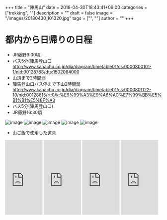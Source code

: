 ﻿+++
title = "陣馬山"
date = 2018-04-30T18:43:41+09:00
categories = ["trekking", ""]
description = ""
draft = false
image = "/images/20180430_101320.jpg"
tags = ["", ""]
author = ""
+++



# 都内から日帰りの日程

- JR藤野9:00頃
- バス5分(陣馬登山口 http://www.kanachu.co.jp/dia/diagram/timetable01/cs:0000800101-1/nid:00128788/dts:1502064000
- 山頂まで2時間弱
- 陣馬登山口バス停まで下山2時間弱 http://www.kanachu.co.jp/dia/diagram/timetable01/cs:0000801122-10/nid:00128815/rt:0/k:%E9%99%A3%E9%A6%AC%E7%99%BB%E5%B1%B1%E5%8F%A3
- バス5分(陣馬登山口)
- JR藤野16:30頃


![image](/images/20180430_092823.jpg)
![image](/images/20180430_110241.jpg)
![image](/images/20180430_113020.jpg)
![image](/images/20180430_120214.jpg)
![image](/images/20180422_164846.jpg)




- 山ご飯で使用した道具


<iframe style="width:120px;height:240px;" marginwidth="0" marginheight="0" scrolling="no" frameborder="0" src="https://rcm-fe.amazon-adsystem.com/e/cm?ref=qf_sp_asin_til&t=yokochi-22&m=amazon&o=9&p=8&l=as1&IS1=1&detail=1&asins=B00JL6MW00&linkId=1d4f6b1e8980dc034e3feffe6882185c&bc1=ffffff&lt1=_top&fc1=333333&lc1=0066c0&bg1=ffffff&f=ifr">
    </iframe>


<iframe style="width:120px;height:240px;" marginwidth="0" marginheight="0" scrolling="no" frameborder="0" src="https://rcm-fe.amazon-adsystem.com/e/cm?ref=qf_sp_asin_til&t=yokochi-22&m=amazon&o=9&p=8&l=as1&IS1=1&detail=1&asins=B000AR1IA4&linkId=034a2e068018b0c5b908996a00eabade&bc1=ffffff&lt1=_top&fc1=333333&lc1=0066c0&bg1=ffffff&f=ifr">
    </iframe>

<iframe style="width:120px;height:240px;" marginwidth="0" marginheight="0" scrolling="no" frameborder="0" src="https://rcm-fe.amazon-adsystem.com/e/cm?ref=qf_sp_asin_til&t=yokochi-22&m=amazon&o=9&p=8&l=as1&IS1=1&detail=1&asins=B000O1P93I&linkId=89d0826ff2d0b1b221d8e883f82add2c&bc1=ffffff&lt1=_top&fc1=333333&lc1=0066c0&bg1=ffffff&f=ifr">
    </iframe>

<iframe style="width:120px;height:240px;" marginwidth="0" marginheight="0" scrolling="no" frameborder="0" src="https://rcm-fe.amazon-adsystem.com/e/cm?ref=qf_sp_asin_til&t=yokochi-22&m=amazon&o=9&p=8&l=as1&IS1=1&detail=1&asins=B000AQXZDI&linkId=e19446f4b8f4242ada530e7cd3f3fb4c&bc1=ffffff&lt1=_top&fc1=333333&lc1=0066c0&bg1=ffffff&f=ifr">
    </iframe>
